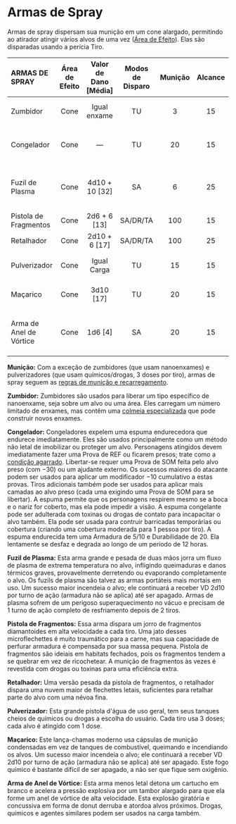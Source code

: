 # Armas de Spray

Armas de spray dispersam sua munição em um cone alargado, permitindo ao atirador atingir vários alvos de uma vez ([Área de Efeito](../12/15-special-attacks.md#area-effect-attacks)). Elas são disparadas usando a perícia Tiro.

| ARMAS DE SPRAY          | Área de Efeito | Valor de Dano \[Média\] | Modos de Disparo | Munição | Alcance | Armadura Utilizada | Comp/<wbr>PE | Notas                                   |
|:----------------------- |:--------------:|:-------------------------:|:----------------:|:-------:|:-------:|:------------------:|:-------------------------------------:|:--------------------------------------- |
| Zumbidor                |      Cone      |       Igual enxame        |        TU        |    3    |   15    |    Igual enxame    |      Igual colmeia especializada      | Duas Mãos, Longa                        |
| Congelador              |      Cone      |             —             |        TU        |   20    |   15    |         —          |                 Mod/2                 | Capturante, Duas Mãos, Longa            |
| Fuzil de Plasma         |      Cone      |    4d10 + 10 \[32\]     |        SA        |    6    |   25    |         E          |                Mai/R/3                | Duas Mãos, Longa, Perfura-Armadura      |
| Pistola de Fragmentos   |      Cone      |     2d6 + 6 \[13\]      |     SA/DR/TA     |   100   |   15    |         C          |                Men/R/1                | Ocultável                               |
| Retalhador              |      Cone      |     2d10 + 6 \[17\]     |     SA/DR/TA     |   100   |   25    |         C          |                Mod/R/2                | Duas Mãos                               |
| Pulverizador            |      Cone      |        Igual Carga        |        TU        |   15    |   15    |    Igual Carga     |                 Men/1                 | Duas Mãos, Longa                        |
| Maçarico                |      Cone      |       3d10 \[17\]       |        TU        |   20    |   15    |         E          |                Mai/R/3                | Duas Mãos, Longa                        |
| Arma de Anel de Vórtice |      Cone      |        1d6 \[4\]        |        SA        |   20    |   15    |         E          |                 Men/1                 | Atordoante, Derrubada, Duas Mãos, Longa |

**Munição:** Com a exceção de zumbidores (que usam nanoenxames) e pulverizadores (que usam químicos/drogas, 3 doses por tiro), armas de spray seguem as [regras de munição e recarregamento](../12/04-ranged-combat.md#ammunition-and-reloading).

**Zumbidor:** Zumbidores são usados para liberar um tipo específico de nanoenxame, seja sobre um alvo ou uma área. Eles carregam um número limitado de enxames, mas contêm uma [colmeia especializada](../16/19-nanotech.md#hives) que pode construir novos enxames.

**Congelador:** Congeladores expelem uma espuma endurecedora que endurece imediatamente. Eles são usados principalmente como um método não letal de imobilizar ou proteger um alvo. Personagens atingidos devem imediatamente fazer uma Prova de REF ou ficarem presos; trate como a [condição agarrado](../12/21-other-action-factors.md#conditions). Libertar-se requer uma Prova de SOM feita pelo alvo preso (com −30) ou um ajudante externo. Os sucessos maiores do atacante podem ser usados para aplicar um modificador −10 cumulativo a estas provas. Tiros adicionais também pode ser usados para aplicar mais camadas ao alvo preso (cada uma exigindo uma Prova de SOM para se libertar). A espuma permite que os personagens respirem mesmo se a boca e o nariz for coberto, mas ela pode impedir a visão. A espuma congelante pode ser adulterada com toxinas ou drogas de contato para incapacitar o alvo também. Ela pode ser usada para contruir barricadas temporárias ou cobertura (criando uma cobertura moderada para 1 pessoa por tiro). A espuma endurecida tem uma Armadura de 5/10 e Durabilidade de 20. Ela lentamente se desfaz e degrada ao longo de um período de 12 horas.

**Fuzil de Plasma:** Esta arma grande e pesada de duas mãos jorra um fluxo de plasma de extrema temperatura no alvo, infligindo queimaduras e danos térmicos graves, provavelmente derretendo ou evaporando completamente o alvo. Os fuzils de plasma são talvez as armas portáteis mais mortais em uso. Um sucesso maior incendeia o alvo; ele continuará a receber VD 2d10 por turno de ação (armadura não se aplica) até ser apagado. Armas de plasma sofrem de um perigoso superaquecimento no vácuo e precisam de 1 turno de ação completo de resfriamento depois de 2 tiros.

**Pistola de Fragmentos:** Essa arma dispara um jorro de fragmentos diamantoides em alta velocidade a cada tiro. Uma jato desses microflechettes é muito traumático para a carne, mas sua capacidade de perfurar armadura é compensada por sua massa pequena. Pistola de fragmentos são ideiais em habitats fechados, pois os fragmentos tendem a se quebrar em vez de ricochetear. A munição de fragmentos às vezes é revestida com drogas ou toxinas para uma eficiência extra.

**Retalhador:** Uma versão pesada da pistola de fragmentos, o retalhador dispara uma nuvem maior de flechettes letais, suficientes para retalhar parte do alvo com uma névoa fina.

**Pulverizador:** Esta grande pistola d'água de uso geral, tem seus tanques cheios de químicos ou drogas a escolha do usuário. Cada tiro usa 3 doses; cada alvo é atingido com 1 dose.

**Maçarico:** Este lança-chamas moderno usa cápsulas de munição condensadas em vez de tanques de combustível, queimando e incendiando os alvos. Um sucesso maior incendeia o alvo; ele continuará a receber VD 2d10 por turno de ação (armadura não se aplica) até ser apagado. Este fogo químico é bastante difícil de ser apagado, a não ser que fique sem oxigênio.

**Arma de Anel de Vórtice:** Esta arma menos letal detona um cartucho em branco e acelera a pressão explosiva por um tambor alargado para que ela forme um anel de vórtice de alta velocidade. Esta explosão giratória e concussiva em forma de donut derruba e atordoa alvos próximos. Drogas, químicos e agentes similares podem ser usados na carga também.
